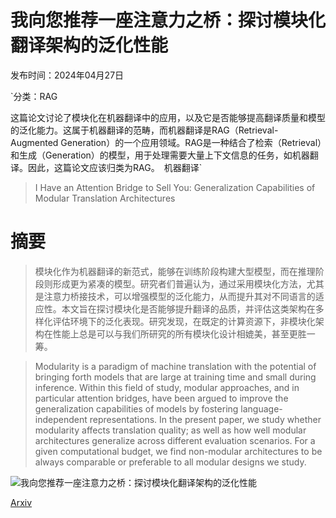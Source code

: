 # 我向您推荐一座注意力之桥：探讨模块化翻译架构的泛化性能

发布时间：2024年04月27日

`分类：RAG

这篇论文讨论了模块化在机器翻译中的应用，以及它是否能够提高翻译质量和模型的泛化能力。这属于机器翻译的范畴，而机器翻译是RAG（Retrieval-Augmented Generation）的一个应用领域。RAG是一种结合了检索（Retrieval）和生成（Generation）的模型，用于处理需要大量上下文信息的任务，如机器翻译。因此，这篇论文应该归类为RAG。` `机器翻译`

> I Have an Attention Bridge to Sell You: Generalization Capabilities of Modular Translation Architectures

# 摘要

> 模块化作为机器翻译的新范式，能够在训练阶段构建大型模型，而在推理阶段则形成更为紧凑的模型。研究者们普遍认为，通过采用模块化方法，尤其是注意力桥接技术，可以增强模型的泛化能力，从而提升其对不同语言的适应性。本文旨在探讨模块化是否能够提升翻译的品质，并评估这类架构在多样化评估环境下的泛化表现。研究发现，在既定的计算资源下，非模块化架构在性能上总是可以与我们所研究的所有模块化设计相媲美，甚至更胜一筹。

> Modularity is a paradigm of machine translation with the potential of bringing forth models that are large at training time and small during inference. Within this field of study, modular approaches, and in particular attention bridges, have been argued to improve the generalization capabilities of models by fostering language-independent representations. In the present paper, we study whether modularity affects translation quality; as well as how well modular architectures generalize across different evaluation scenarios. For a given computational budget, we find non-modular architectures to be always comparable or preferable to all modular designs we study.

![我向您推荐一座注意力之桥：探讨模块化翻译架构的泛化性能](../../..//opt/data/Projects/HuggingArxiv/paper_images/2404.17918/shap-beeswarm-global.png)

[Arxiv](https://arxiv.org/abs/2404.17918)